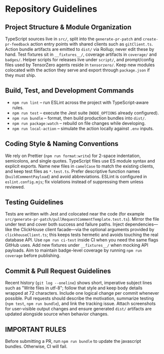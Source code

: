 # Repository Guidelines

## Project Structure & Module Organization

TypeScript sources live in `src/`, split into the `generate-pr-patch` and
`create-pr-feedback` action entry points with shared clients such as
`gitClient.ts`. Action bundle artifacts are emitted to `dist/` via Rollup; never
edit these by hand. Test fixtures sit in `__fixtures__/`, coverage artifacts in
`coverage/` and `badges/`. Helper scripts for releases live under `script/`, and
prompt/config files used by TensorZero agents reside in `tensorzero/`. Keep new
modules colocated with the action they serve and export through `package.json`
if they must ship.

## Build, Test, and Development Commands

- `npm run lint` – run ESLint across the project with TypeScript-aware rules.
- `npm run test` – execute the Jest suite (`NODE_OPTIONS` already configured).
- `npm run bundle` – format, then build production bundles into `dist/`.
- `npm run package:watch` – rebuild on file changes while developing.
- `npm run local-action` – simulate the action locally against `.env` inputs.

## Coding Style & Naming Conventions

We rely on Prettier (`npm run format:write`) for 2-space indentation,
semicolons, and single quotes. TypeScript files use ES module syntax and
explicit exports. Name new files in `camelCase` to match the existing clients,
and keep test files as `*.test.ts`. Prefer descriptive function names
(`buildCommentPayload`) and avoid abbreviations. ESLint is configured in
`eslint.config.mjs`; fix violations instead of suppressing them unless reviewed.

## Testing Guidelines

Tests are written with Jest and colocated near the code (for example
`src/generate-pr-patch/pullRequestCommentTemplate.test.ts`). Mirror the file
under test and cover both success and failure paths. Inject dependencies—like
the ClickHouse client facade—via the optional arguments provided by
`clickhouseClient.ts`; this keeps tests hermetic and avoids touching the real
database API. Use `npm run ci-test` inside CI when you need the same flags
GitHub uses. Add new fixtures under `__fixtures__/` when mocking API payloads.
Aim to maintain badge-level coverage by running `npm run coverage` before
publishing.

## Commit & Pull Request Guidelines

Recent history (`git log --oneline`) shows short, imperative subject lines such
as "Write files in utf-8"; follow that style and keep body details wrapped at 72
characters. Include one logical change per commit whenever possible. Pull
requests should describe the motivation, summarize testing (`npm test`,
`npm run bundle`), and link the tracking issue. Attach screenshots for
user-visible output changes and ensure generated `dist/` artifacts are updated
alongside source when behavior changes.

## IMPORTANT RULES

Before submitting a PR, run `npm run bundle` to update the javascript bundles.
Otherwise, CI will fail.
